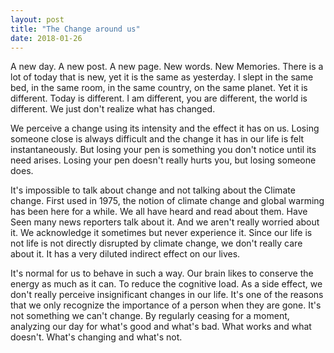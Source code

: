 ```yaml
---
layout: post
title: "The Change around us"
date: 2018-01-26
---
```


A new day. A new post. A new page. New words. New Memories. There is a lot of
today that is new, yet it is the same as yesterday. I slept in the same bed, in
the same room, in the same country, on the same planet. Yet it is different. Today
is different. I am different, you are different, the world is different. We just
don't realize what has changed.

We perceive a change using its intensity and the effect it has on us. Losing
someone close is always difficult and the change it has in our life is felt
instantaneously. But losing your pen is something you don't notice until its need
arises. Losing your pen doesn't really hurts you, but losing someone does.

It's impossible to talk about change and not talking about the Climate change.
First used in 1975, the notion of climate change and global warming has been here
for a while. We all have heard and read about them. Have Seen many news reporters
talk about it. And we aren't really worried about it. We acknowledge it sometimes
but never experience it. Since our life is not life is not directly disrupted by
climate change, we don't really care about it. It has a very diluted indirect
effect on our lives.

It's normal for us to behave in such a way. Our brain likes to conserve the energy
as much as it can. To reduce the cognitive load. As a side effect, we don't really
perceive insignificant changes in our life. It's one of the reasons that we only
recognize the importance of a person when they are gone. It's not something we
can't change. By regularly ceasing for a moment, analyzing our day for what's good
and what's bad. What works and what doesn't. What's changing and what's not.
